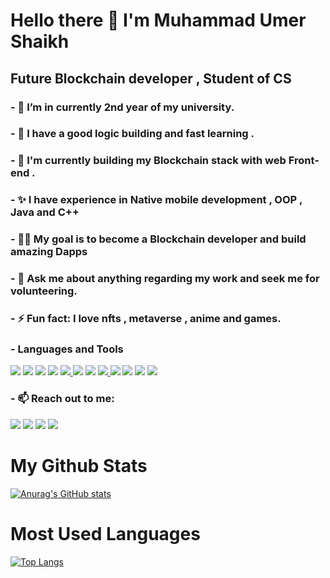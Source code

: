 # Hello there 👋 I'm Muhammad Umer Shaikh
## Future Blockchain developer , Student of CS 

### - 🔭 I’m in currently 2nd year of my university.
### - 🌱 I have a good logic building and fast learning .
### - 👯 I'm currently building my Blockchain stack with web Front-end .
### - ✨ I have experience in Native mobile development , OOP , Java and C++
### - 👨‍💻 My goal is to become a Blockchain developer and build amazing Dapps 
### - 💬 Ask me about anything regarding my work and seek me for volunteering.
### - ⚡ Fun fact: I love nfts , metaverse , anime and games.
### - Languages and Tools

<span><img style="display:inline" src="https://img.icons8.com/color/50/000000/html-5.png"/></span>
<img style="display:inline" src="https://img.icons8.com/color/50/000000/css3.png"/>
<img style="display:inline" src="https://img.icons8.com/color/48/000000/javascript--v1.png"/>
<img src="https://img.icons8.com/color/48/000000/react-native.png"/>
<a href="https://www.java.com" target="_blank"> <img src="https://img.icons8.com/color/48/000000/java-coffee-cup-logo.png"/> </a>
<img src="https://img.icons8.com/fluency/48/undefined/python.png"/>
<img src="https://img.icons8.com/color/48/undefined/c-plus-plus-logo.png"/>
<a href="https://firebase.google.com/" target="_blank"> <img src="https://img.icons8.com/color/48/000000/firebase.png"/> </a> 
<img src="https://img.icons8.com/fluency/48/undefined/android-os.png"/>
<img src="https://img.icons8.com/color/48/000000/git.png"/>
<img src="https://img.icons8.com/color/48/undefined/metamask-logo.png"/>
<img src="https://img.icons8.com/external-vitaliy-gorbachev-flat-vitaly-gorbachev/58/undefined/external-ethereum-cryptocurrency-vitaliy-gorbachev-flat-vitaly-gorbachev.png"/>




### - 📫 Reach out to me:
<a href="https://www.linkedin.com/in/muhammad-umer-a725471b3/" target="_blank"><img src="https://img.icons8.com/color/48/000000/linkedin.png"/></a>
<a href="https://www.facebook.com/umer.shaikh.50159" target="_blank"><img src="https://img.icons8.com/color/48/000000/facebook-new.png"/></a>
<a href="https://twitter.com/Umer_Shaikh789" target="_blank"><img src="https://img.icons8.com/color/48/000000/twitter--v2.png"/></a>
<a href="https://www.instagram.com/umershaikh644/?hl=en" target="_blank"><img src="https://img.icons8.com/color/48/000000/instagram-new--v1.png"/></a>

 

# My Github Stats
[![Anurag's GitHub stats](https://github-readme-stats.vercel.app/api?username=umershaikh123&show_icons=true&hide_title=true&text_color=fff&bg_color=000)](https://github.com/umershaikh123/github-readme-stats)

# Most Used Languages
[![Top Langs](https://github-readme-stats.vercel.app/api/top-langs/?username=umershaikh123&hide_title=true&langs_count=8&text_color=fff&bg_color=000&layout=compact)](https://github.com/umershaikh123/github-readme-stats)

